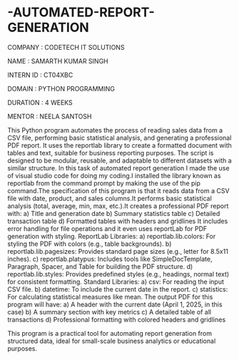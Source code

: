 # -AUTOMATED-REPORT-GENERATION

COMPANY : CODETECH IT SOLUTIONS

NAME : SAMARTH KUMAR SINGH

INTERN ID : CT04XBC

DOMAIN : PYTHON PROGRAMMING

DURATION : 4 WEEKS

MENTOR : NEELA SANTOSH

This Python program automates the process of reading sales data from a CSV file, performing basic statistical analysis, and generating a professional PDF report. It uses the reportlab library to create a formatted document with tables and text, suitable for business reporting purposes. The script is designed to be modular, reusable, and adaptable to different datasets with a similar structure.
In this task of automated report generation I made the use of visual studio code for doing my coding.I installed the library known as reportlab from the command prompt by making the use of the pip command.The specification of this program is that it reads data from a CSV file with date, product, and sales columns.It performs basic statistical analysis (total, average, min, max, etc.).It creates a professional PDF report with:
a) Title and generation date
b) Summary statistics table
c) Detailed transaction table
d) Formatted tables with headers and gridlines 
It  includes error handling for file operations and it even uses reportLab for PDF generation with styling. 
ReportLab Libraries:
a) reportlab.lib.colors: For styling the PDF with colors (e.g., table backgrounds).
b) reportlab.lib.pagesizes: Provides standard page sizes (e.g., letter for 8.5x11 inches).
c) reportlab.platypus: Includes tools like SimpleDocTemplate, Paragraph, Spacer, and Table for building the PDF structure.
d) reportlab.lib.styles: Provides predefined styles (e.g., headings, normal text) for consistent formatting.
Standard Libraries:
a) csv: For reading the input CSV file.
b) datetime: To include the current date in the report.
c) statistics: For calculating statistical measures like mean.
The output PDF for this program will have:
a) A header with the current date (April 1, 2025, in this case)
b) A summary section with key metrics
c) A detailed table of all transactions
d) Professional formatting with colored headers and gridlines

This program is a practical tool for automating report generation from structured data, ideal for small-scale business analytics or educational purposes.


